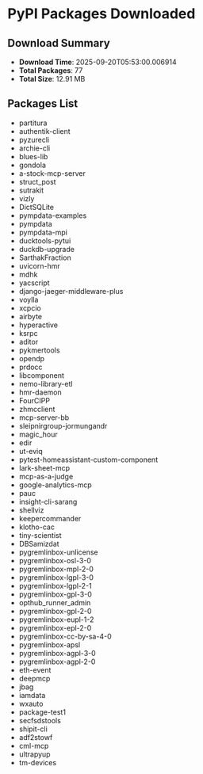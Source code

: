 # PyPI Packages Downloaded

## Download Summary
- **Download Time**: 2025-09-20T05:53:00.006914
- **Total Packages**: 77
- **Total Size**: 12.91 MB

## Packages List
- partitura
- authentik-client
- pyzurecli
- archie-cli
- blues-lib
- gondola
- a-stock-mcp-server
- struct_post
- sutrakit
- vizly
- DictSQLite
- pympdata-examples
- pympdata
- pympdata-mpi
- ducktools-pytui
- duckdb-upgrade
- SarthakFraction
- uvicorn-hmr
- mdhk
- yacscript
- django-jaeger-middleware-plus
- voylla
- xcpcio
- airbyte
- hyperactive
- ksrpc
- aditor
- pykmertools
- opendp
- prdocc
- libcomponent
- nemo-library-etl
- hmr-daemon
- FourCIPP
- zhmcclient
- mcp-server-bb
- sleipnirgroup-jormungandr
- magic_hour
- edir
- ut-eviq
- pytest-homeassistant-custom-component
- lark-sheet-mcp
- mcp-as-a-judge
- google-analytics-mcp
- pauc
- insight-cli-sarang
- shellviz
- keepercommander
- klotho-cac
- tiny-scientist
- DBSamizdat
- pygremlinbox-unlicense
- pygremlinbox-osl-3-0
- pygremlinbox-mpl-2-0
- pygremlinbox-lgpl-3-0
- pygremlinbox-lgpl-2-1
- pygremlinbox-gpl-3-0
- opthub_runner_admin
- pygremlinbox-gpl-2-0
- pygremlinbox-eupl-1-2
- pygremlinbox-epl-2-0
- pygremlinbox-cc-by-sa-4-0
- pygremlinbox-apsl
- pygremlinbox-agpl-3-0
- pygremlinbox-agpl-2-0
- eth-event
- deepmcp
- jbag
- iamdata
- wxauto
- package-test1
- secfsdstools
- shipit-cli
- adf2stowf
- cml-mcp
- ultrapyup
- tm-devices
